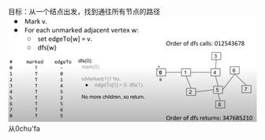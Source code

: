 目标：从一个结点出发，找到通往所有节点的路径
![输入图片说明](/imgs/2025-02-27/IrRywo7MYslHYBYw.png)
从0chu'fa
<!--stackedit_data:
eyJoaXN0b3J5IjpbLTEwNDk4NzA0NzEsNDQwOTA1NjE5XX0=
-->